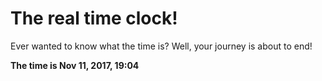 # The real time clock!

Ever wanted to know what the time is? Well, your journey is about to end!

**The time is Nov 11, 2017, 19:04**